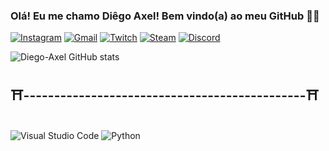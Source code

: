 ### Olá! Eu me chamo Diêgo Axel! Bem vindo(a) ao meu GitHub 👋😄

[![Instagram](https://img.shields.io/badge/Instagram-E4405F?style=for-the-badge&logo=instagram&logoColor=white)](https://www.instagram.com/)
[![Gmail](https://img.shields.io/badge/Gmail-D14836?style=for-the-badge&logo=gmail&logoColor=white)](https://www.bing.com/ck/a?!&&p=4740667362060c04JmltdHM9MTcwMTY0ODAwMCZpZ3VpZD0zM2Y4NTM4Ni0yMDEwLTZhOTEtMzQ3Yi00MDU0MjFjNjZiZTcmaW5zaWQ9NTE5Ng&ptn=3&ver=2&hsh=3&fclid=33f85386-2010-6a91-347b-405421c66be7&psq=gmail&u=a1aHR0cDovL21haWwuZ29vZ2xlLmNvbS9tYWlsP2hsPXB0LUJS&ntb=1)
[![Twitch](https://img.shields.io/badge/Twitch-9146FF?style=for-the-badge&logo=twitch&logoColor=white)](https://www.twitch.tv/amendoim_cr)
[![Steam](https://img.shields.io/badge/Steam-000000?style=for-the-badge&logo=steam&logoColor=white)](https://steamcommunity.com/profiles/76561199036132691/)
[![Discord](https://img.shields.io/badge/Discord-7289DA?style=for-the-badge&logo=discord&logoColor=white)](https://discordapp.com/users/axxell_)

![Diego-Axel GitHub stats](https://github-readme-stats.vercel.app/api?username=Diego-Axel&show_icons=true&theme=synthwave)




## ⛩️----------------------------------------------⛩️

<div style="display: inline_block"><br/>
    <img align="center" alt="Visual Studio Code" src="https://img.shields.io/badge/Visual_Studio_Code-0078D4?style=for-the-badge&logo=visual%20studio%20code&logoColor=white" />
    <img align="center" alt="Python" src="https://img.shields.io/badge/Python-3776AB?style=for-the-badge&logo=python&logoColor=white" />

</div>



